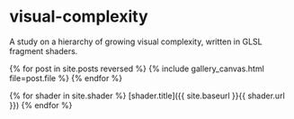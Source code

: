 # visual-complexity

A study on a hierarchy of growing visual complexity, written in GLSL fragment shaders.

{% for post in site.posts reversed %}
{% include gallery_canvas.html file=post.file %}
{% endfor %}

{% for shader in site.shader %}
[shader.title]({{ site.baseurl }}{{ shader.url }})
{% endfor %}
